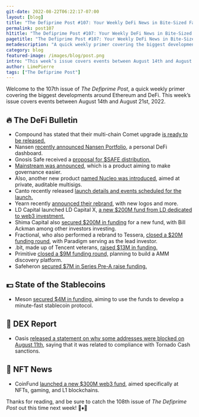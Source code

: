 ```yaml
---
git-date: 2022-08-22T06:22:17-07:00
layout: [blog]
title: "The Defiprime Post #107: Your Weekly DeFi News in Bite-Sized Fashion"
permalink: post107
h1title: "The Defiprime Post #107: Your Weekly DeFi News in Bite-Sized Fashion"
pagetitle: "The Defiprime Post #107: Your Weekly DeFi News in Bite-Sized Fashion"
metadescription: "A quick weekly primer covering the biggest developments around Ethereum and DeFi. This week’s issue covers events between August 14th and August 21st, 2022"
category: blog
featured-image: /images/blog/post.png
intro: "This week’s issue covers events between August 14th and August 21st, 2022"
author: LimePierre
tags: ["The Defiprime Post"]
---
```


Welcome to the 107th issue of _The Defiprime Post_, a quick weekly primer covering the biggest developments around Ethereum and DeFi. This week’s issue covers events between August 14th and August 21st, 2022.


## 🔥 The DeFi Bulletin

* Compound has stated that their multi-chain Comet upgrade [is ready to be released. ](https://www.theblock.co/post/163788/defi-protocol-compound-says-multi-chain-comet-upgrade-is-ready-to-go?utm_source=twitter&utm_medium=social)
* Nansen [recently announced Nansen Portfolio](https://www.nansen.ai/post/introducing-nansen-portfolio-your-personal-defi-dashboard), a personal DeFi dashboard.
* Gnosis Safe received a [proposal for $SAFE distribution. ](https://forum.gnosis-safe.io/t/proposal-safe-distribution-for-users/369)
* [Mainstream was announced](https://mirror.xyz/bjmoon.eth/RYlvtToD78Vf4Xnd7yQP_Qv4eqf7rznlOdlKElWRyv0), which is a product aiming to make governance easier. 
* Also, another new product [named Nucleo was introduced](https://medium.com/nucleo-blog/introducing-nucleo-private-auditable-multisigs-6bc90b685403), aimed at private, auditable multisigs.
* Canto recently released [launch details and events scheduled for the launch. ](https://mirror.xyz/0x4CeD9817cAD891aEFfbF5Fb7DcB6f3c6aEBd4228/6UtxzGXsyCt6onAZjqwinAlQXhmq41Ow9o5SvPRkNKo)
* Yearn recently [announced their rebrand](https://medium.com/iearn/rebranding-yearn-consistency-from-chaos-32204f2a214d), with new logos and more. 
* LD Capital launched LD Capital X, [a new $200M fund from LD dedicated to web3 investment.](https://medium.com/ld-capital/ld-capital-launches-ld-capital-x-a-200-million-distributed-fund-cooperated-with-investment-5705087e448b)
* Shima Capital also [secured $200M in funding](https://www.coindesk.com/business/2022/08/17/bill-ackman-among-investors-as-venture-capital-crypto-firm-shima-capital-raises-200m-fund/) for a new fund, with Bill Ackman among other investors investing.  
* Fractional, who also performed a rebrand to Tessera, [closed a $20M funding round](https://www.theblock.co/post/164001/paradigm-leads-20-million-round-for-fractional-as-it-rebrands-to-tessera?utm_source=twitter&utm_medium=social), with Paradigm serving as the lead investor. 
* .bit, made up of Tencent veterans, [raised $13M in funding. ](https://techcrunch.com/2022/08/15/tencent-veterans-web3-decentralized-id-bit/)
* Primitive [closed a $9M funding round,](https://www.theblock.co/post/164248/primitive-raises-9-million-to-build-amm-discovery-platform) planning to build a AMM discovery platform. 
* Safeheron [secured $7M in Series Pre-A raise funding. ](https://blog.safeheron.com/blog/product/media-reports/safeheron-announces-ususd7m-series-pre-a-raise)


## 💵 State of the Stablecoins

* Meson [secured $4M in funding,](https://www.prnewswire.com/news-releases/meson-raises-4m-to-develop-minute-fast-stablecoin-cross-chain-protocol-301608342.html) aiming to use the funds to develop a minute-fast stablecoin protocol. 


## 💱 DEX Report

* Oasis [released a statement on why some addresses were blocked on August 11th](https://blog.oasis.app/why-some-addresses-were-blocked-for-few-hours-on-oasis-app-on-august-11th/), saying that it was related to compliance with Tornado Cash sanctions. 


## 💎 NFT News

* CoinFund [launched a new $300M web3 fund](https://www.coindesk.com/business/2022/08/17/crypto-investment-firm-coinfund-launches-300m-web3-fund/), aimed specifically at NFTs, gaming, and L1 blockchains.

Thanks for reading, and be sure to catch the 108th issue of _The Defiprime Post_ out this time next week! 👋♦️👋